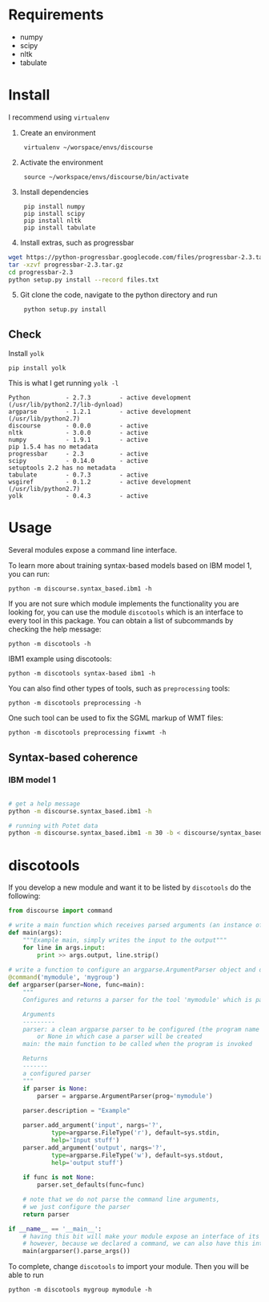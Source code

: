 # Requirements

* numpy
* scipy
* nltk
* tabulate


# Install

I recommend using `virtualenv`


1. Create an environment

        virtualenv ~/worspace/envs/discourse

2. Activate the environment

        source ~/workspace/envs/discourse/bin/activate

3. Install dependencies

        pip install numpy
        pip install scipy
        pip install nltk
        pip install tabulate

4. Install extras, such as progressbar

```bash
wget https://python-progressbar.googlecode.com/files/progressbar-2.3.tar.gz
tar -xzvf progressbar-2.3.tar.gz
cd progressbar-2.3
python setup.py install --record files.txt
```

5. Git clone the code, navigate to the python directory and run

        python setup.py install

## Check

Install `yolk`

    pip install yolk

This is what I get running `yolk -l`

    Python          - 2.7.3        - active development (/usr/lib/python2.7/lib-dynload)
    argparse        - 1.2.1        - active development (/usr/lib/python2.7)
    discourse       - 0.0.0        - active 
    nltk            - 3.0.0        - active
    numpy           - 1.9.1        - active 
    pip 1.5.4 has no metadata
    progressbar     - 2.3          - active 
    scipy           - 0.14.0       - active 
    setuptools 2.2 has no metadata
    tabulate        - 0.7.3        - active 
    wsgiref         - 0.1.2        - active development (/usr/lib/python2.7)
    yolk            - 0.4.3        - active 

# Usage

Several modules expose a command line interface.

To learn more about training syntax-based models based on IBM model 1, you can run:

    python -m discourse.syntax_based.ibm1 -h

If you are not sure which module implements the functionality you are looking for, you can use the module `discotools` which is an interface to every tool in this package.
You can obtain a list of subcommands by checking the help message:

    python -m discotools -h

IBM1 example using discotools:

    python -m discotools syntax-based ibm1 -h

You can also find other types of tools, such as `preprocessing` tools:

    python -m discotools preprocessing -h

One such tool can be used to fix the SGML markup of WMT files:

    python -m discotools preprocessing fixwmt -h


## Syntax-based coherence

### IBM model 1


```bash

# get a help message
python -m discourse.syntax_based.ibm1 -h

# running with Potet data
python -m discourse.syntax_based.ibm1 -m 30 -b < discourse/syntax_based/data/potet/patterns.doctext > discourse/syntax_based/data/potet/patterns.ibm1

```

# discotools

If you develop a new module and want it to be listed by `discotools` do the following:


```python
from discourse import command

# write a main function which receives parsed arguments (an instance of argparse.Namespace)
def main(args):
    """Example main, simply writes the input to the output"""
    for line in args.input:
        print >> args.output, line.strip()
    
# write a function to configure an argparse.ArgumentParser object and declare it as a command
@command('mymodule', 'mygroup')
def argparser(parser=None, func=main):
    """
    Configures and returns a parser for the tool 'mymodule' which is part of the groups of tools 'mygroup'.

    Arguments
    ---------
    parser: a clean argparse parser to be configured (the program name shouldn't be changed),
        or None in which case a parser will be created
    main: the main function to be called when the program is invoked

    Returns
    -------
    a configured parser
    """
    if parser is None:
        parser = argparse.ArgumentParser(prog='mymodule')
    
    parser.description = "Example"

    parser.add_argument('input', nargs='?', 
            type=argparse.FileType('r'), default=sys.stdin,
            help='Input stuff')
    parser.add_argument('output', nargs='?', 
            type=argparse.FileType('w'), default=sys.stdout,
            help='output stuff')
    
    if func is not None:
        parser.set_defaults(func=func)

    # note that we do not parse the command line arguments,
    # we just configure the parser
    return parser

if __name__ == '__main__':
    # having this bit will make your module expose an interface of its own (which is a good idea)
    # however, because we declared a command, we can also have this interface as part of discotools
    main(argparser().parse_args())
```

To complete, change `discotools` to import your module. Then you will be able to run

    python -m discotools mygroup mymodule -h

